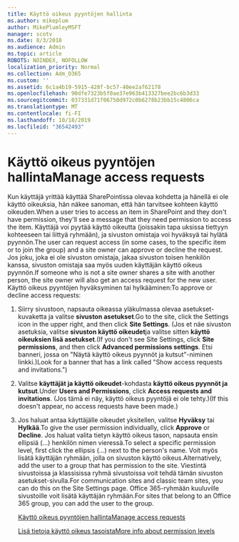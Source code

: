 ```yaml
---
title: Käyttö oikeus pyyntöjen hallinta
ms.author: mikeplum
author: MikePlumleyMSFT
manager: scotv
ms.date: 8/3/2018
ms.audience: Admin
ms.topic: article
ROBOTS: NOINDEX, NOFOLLOW
localization_priority: Normal
ms.collection: Adm_O365
ms.custom: ''
ms.assetid: 6c1a4b19-5915-428f-bc57-40ee2af62178
ms.openlocfilehash: 90dfe7323b5f0ae37e963b413327bee2bc6b3d33
ms.sourcegitcommit: 037331d71f06750d972c0b6278b23bb15c4806ca
ms.translationtype: MT
ms.contentlocale: fi-FI
ms.lasthandoff: 10/18/2019
ms.locfileid: "36542493"
---
```

# <a name="manage-access-requests"></a><span data-ttu-id="b4eec-102">Käyttö oikeus pyyntöjen hallinta</span><span class="sxs-lookup"><span data-stu-id="b4eec-102">Manage access requests</span></span>

<span data-ttu-id="b4eec-103">Kun käyttäjä yrittää käyttää SharePointissa olevaa kohdetta ja hänellä ei ole käyttö oikeuksia, hän näkee sanoman, että hän tarvitsee kohteen käyttö oikeuden.</span><span class="sxs-lookup"><span data-stu-id="b4eec-103">When a user tries to access an item in SharePoint and they don't have permission, they'll see a message that they need permission to access the item.</span></span> <span data-ttu-id="b4eec-104">Käyttäjä voi pyytää käyttö oikeutta (joissakin tapa uksissa tiettyyn kohteeseen tai liittyä ryhmään), ja sivuston omistaja voi hyväksyä tai hylätä pyynnön.</span><span class="sxs-lookup"><span data-stu-id="b4eec-104">The user can request access (in some cases, to the specific item or to join the group) and a site owner can approve or decline the request.</span></span> <span data-ttu-id="b4eec-105">Jos joku, joka ei ole sivuston omistaja, jakaa sivuston toisen henkilön kanssa, sivuston omistaja saa myös uuden käyttäjän käyttö oikeus pyynnön.</span><span class="sxs-lookup"><span data-stu-id="b4eec-105">If someone who is not a site owner shares a site with another person, the site owner will also get an access request for the new user.</span></span> <span data-ttu-id="b4eec-106">Käyttö oikeus pyyntöjen hyväksyminen tai hylkääminen:</span><span class="sxs-lookup"><span data-stu-id="b4eec-106">To approve or decline access requests:</span></span>
  
1. <span data-ttu-id="b4eec-107">Siirry sivustoon, napsauta oikeassa yläkulmassa olevaa asetukset-kuvaketta ja valitse **sivuston asetukset**.</span><span class="sxs-lookup"><span data-stu-id="b4eec-107">Go to the site, click the Settings icon in the upper right, and then click **Site Settings**.</span></span> <span data-ttu-id="b4eec-108">(Jos et näe sivuston asetuksia, valitse **sivuston käyttö oikeudet**ja valitse sitten **käyttö oikeuksien lisä asetukset**.</span><span class="sxs-lookup"><span data-stu-id="b4eec-108">(If you don't see Site Settings, click **Site permissions**, and then click **Advanced permissions settings**.</span></span> <span data-ttu-id="b4eec-109">Etsi banneri, jossa on "Näytä käyttö oikeus pyynnöt ja kutsut"-niminen linkki.)</span><span class="sxs-lookup"><span data-stu-id="b4eec-109">Look for a banner that has a link called "Show access requests and invitations.")</span></span>
    
2. <span data-ttu-id="b4eec-110">Valitse **käyttäjät ja käyttö oikeudet**-kohdasta **käyttö oikeus pyynnöt ja kutsut**.</span><span class="sxs-lookup"><span data-stu-id="b4eec-110">Under **Users and Permissions**, click **Access requests and invitations**.</span></span> <span data-ttu-id="b4eec-111">(Jos tämä ei näy, käyttö oikeus pyyntöjä ei ole tehty.)</span><span class="sxs-lookup"><span data-stu-id="b4eec-111">(If this doesn't appear, no access requests have been made.)</span></span>
    
3. <span data-ttu-id="b4eec-112">Jos haluat antaa käyttäjälle oikeudet yksitellen, valitse **Hyväksy** tai **Hylkää**.</span><span class="sxs-lookup"><span data-stu-id="b4eec-112">To give the user permission individually, click **Approve** or **Decline**.</span></span> <span data-ttu-id="b4eec-113">Jos haluat valita tietyn käyttö oikeus tason, napsauta ensin ellipsiä (...) henkilön nimen vieressä.</span><span class="sxs-lookup"><span data-stu-id="b4eec-113">To select a specific permission level, first click the ellipsis (...) next to the person's name.</span></span> <span data-ttu-id="b4eec-114">Voit myös lisätä käyttäjän ryhmään, jolla on sivuston käyttö oikeus.</span><span class="sxs-lookup"><span data-stu-id="b4eec-114">Alternatively, add the user to a group that has permission to the site.</span></span> <span data-ttu-id="b4eec-115">Viestintä sivustoissa ja klassisissa ryhmä sivustoissa voit tehdä tämän sivuston asetukset-sivulla.</span><span class="sxs-lookup"><span data-stu-id="b4eec-115">For communication sites and classic team sites, you can do this on the Site Settings page.</span></span> <span data-ttu-id="b4eec-116">Office 365-ryhmään kuuluville sivustoille voit lisätä käyttäjän ryhmään.</span><span class="sxs-lookup"><span data-stu-id="b4eec-116">For sites that belong to an Office 365 group, you can add the user to the group.</span></span>
    
    [<span data-ttu-id="b4eec-117">Käyttö oikeus pyyntöjen hallinta</span><span class="sxs-lookup"><span data-stu-id="b4eec-117">Manage access requests </span></span>](https://go.microsoft.com/fwlink/?linkid=2008747)
    
    [<span data-ttu-id="b4eec-118">Lisä tietoja käyttö oikeus tasoista</span><span class="sxs-lookup"><span data-stu-id="b4eec-118">More info about permission levels</span></span>](https://go.microsoft.com/fwlink/?linkid=867071)
    

